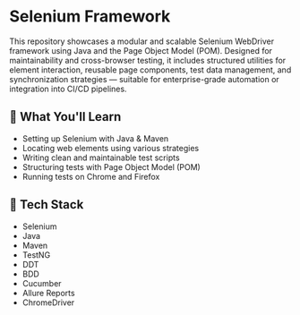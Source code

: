 # Selenium Framework
This repository showcases a modular and scalable Selenium WebDriver framework using Java and the Page Object Model (POM). Designed for maintainability and cross-browser testing, it includes structured utilities for element interaction, reusable page components, test data management, and synchronization strategies — suitable for enterprise-grade automation or integration into CI/CD pipelines.

## 🚀 What You'll Learn
- Setting up Selenium with Java & Maven
- Locating web elements using various strategies
- Writing clean and maintainable test scripts
- Structuring tests with Page Object Model (POM)
- Running tests on Chrome and Firefox

## 🧰 Tech Stack
- Selenium
- Java
- Maven
- TestNG
- DDT
- BDD
- Cucumber
- Allure Reports
- ChromeDriver
